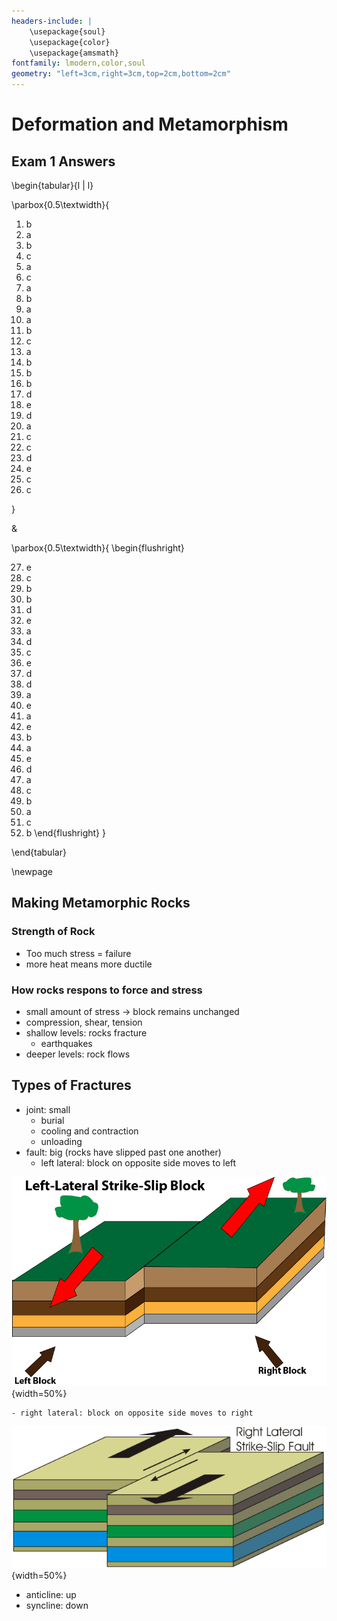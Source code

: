 ```yaml
---
headers-include: |
	\usepackage{soul}
	\usepackage{color}
	\usepackage{amsmath}
fontfamily: lmodern,color,soul
geometry: "left=3cm,right=3cm,top=2cm,bottom=2cm"
---
```


# Deformation and Metamorphism

## Exam 1 Answers

\begin{tabular}{l | l}

\parbox{0.5\textwidth}{


1. b
2. a
3. b
4. c
5. a
6. c
7. a
8. b
9. a
10. a
11. b
12. c
13. a
14. b
15. b
16. b
17. d
18. e
19. d
20. a
21. c
22. c
23. d
24. e
25. c
26. c

}

&

\parbox{0.5\textwidth}{
\begin{flushright}

27. e
28. c
29. b
30. b
31. d
32. e
33. a
34. d
35. c
36. e
37. d
38. d
39. a
40. e
41. a
42. e
43. b
44. a
45. e
46. d
47. a
48. c
49. b
50. a
51. c
52. b
\end{flushright}
}

\end{tabular}

\newpage

## Making Metamorphic Rocks

### Strength of Rock

- Too much stress = failure
- more heat means more ductile

### How rocks respons to force and stress

- small amount of stress $\rightarrow$ block remains unchanged
- compression, shear, tension
- shallow levels: rocks fracture
	-  earthquakes
- deeper levels: rock flows

## Types of Fractures

- joint: small
	- burial
	- cooling and contraction
	- unloading
- fault: big (rocks have slipped past one another)
	- left lateral: block on opposite side moves to left

![Left lateral](assets/left_lateral){width=50%}

	- right lateral: block on opposite side moves to right

![Right lateral](assets/right_lateral){width=50%}

- anticline: up
- syncline: down

